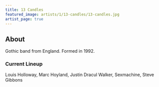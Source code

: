 ```yaml
---
title: 13 Candles
featured_image: artists/1/13-candles/13-candles.jpg
artist_page: true
---
```

## About

Gothic band from England.
Formed in 1992.

### Current Lineup

Louis Holloway, Marc Hoyland, Justin Dracul Walker, Sexmachine, Steve Gibbons

